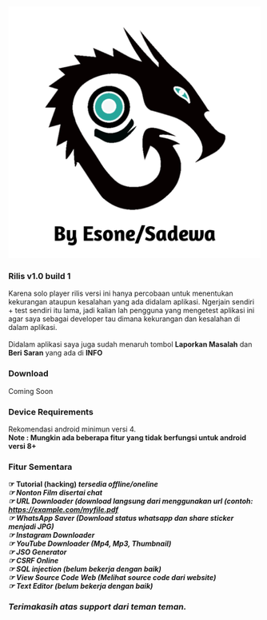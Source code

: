 <p> <a href="#"><img title="Cyber Unganidzo by Esone" src="https://github.com/RepSadewa/Cyber_Unganidzo/blob/main/Logo2.png?raw=true"> </a> </p>

### Rilis v1.0 build 1
Karena solo player rilis versi ini hanya percobaan untuk menentukan kekurangan ataupun kesalahan yang ada didalam aplikasi. Ngerjain sendiri + test sendiri itu lama, jadi kalian lah pengguna yang mengetest aplikasi ini agar saya sebagai developer tau dimana kekurangan dan kesalahan di dalam aplikasi.<br><br>
Didalam aplikasi saya juga sudah menaruh tombol <b>Laporkan Masalah</b> dan <b>Beri Saran</b> yang ada di <b>INFO</b>


### Download
Coming Soon


### Device Requirements
Rekomendasi android minimun versi 4.
<br>
<b>Note :<b> Mungkin ada beberapa fitur yang tidak berfungsi untuk android versi 8+
<br>

  
### Fitur Sementara
☞ Tutorial (hacking) <i>tersedia offline/oneline<i><br>
☞ Nonton Film <i>disertai chat<i><br>
☞ URL Downloader (download langsung dari menggunakan url (contoh: https://example.com/myfile.pdf<br>
☞ WhatsApp Saver (Download status whatsapp dan share sticker menjadi JPG)<br>
☞ Instagram Downloader<br>
☞ YouTube Downloader (Mp4, Mp3, Thumbnail)<br>
☞ JSO Generator<br>
☞ CSRF Online<br>
☞ SQL injection (belum bekerja dengan baik)<br>
☞ View Source Code Web (Melihat source code dari website)<br>
☞ Text Editor (belum bekerja dengan baik)<br>

  
### Terimakasih atas support dari teman teman.

